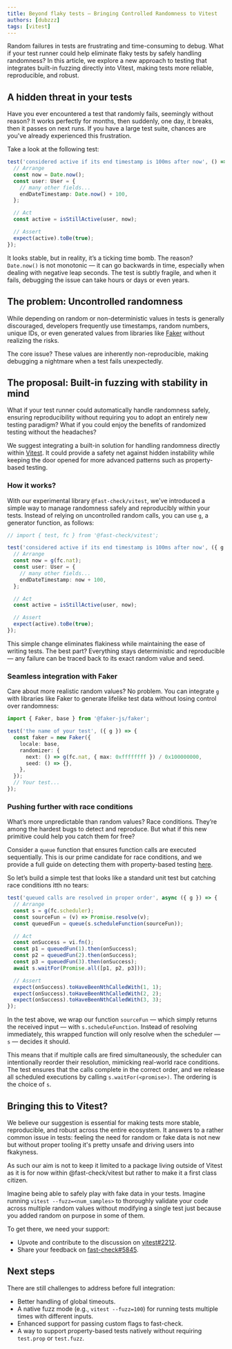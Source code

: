 ```yaml
---
title: Beyond flaky tests — Bringing Controlled Randomness to Vitest
authors: [dubzzz]
tags: [vitest]
---
```


Random failures in tests are frustrating and time-consuming to debug. What if your test runner could help eliminate flaky tests by safely handling randomness? In this article, we explore a new approach to testing that integrates built-in fuzzing directly into Vitest, making tests more reliable, reproducible, and robust.

<!--truncate-->

## A hidden threat in your tests

Have you ever encountered a test that randomly fails, seemingly without reason? It works perfectly for months, then suddenly, one day, it breaks, then it passes on next runs. If you have a large test suite, chances are you've already experienced this frustration.

Take a look at the following test:

```ts
test('considered active if its end timestamp is 100ms after now', () => {
  // Arrange
  const now = Date.now();
  const user: User = {
    // many other fields...
    endDateTimestamp: Date.now() + 100,
  };

  // Act
  const active = isStillActive(user, now);

  // Assert
  expect(active).toBe(true);
});
```

It looks stable, but in reality, it’s a ticking time bomb. The reason? `Date.now()` is not monotonic — it can go backwards in time, especially when dealing with negative leap seconds. The test is subtly fragile, and when it fails, debugging the issue can take hours or days or even years.

## The problem: Uncontrolled randomness

While depending on random or non-deterministic values in tests is generally discouraged, developers frequently use timestamps, random numbers, unique IDs, or even generated values from libraries like [Faker](https://fakerjs.dev/) without realizing the risks.

The core issue? These values are inherently non-reproducible, making debugging a nightmare when a test fails unexpectedly.

## The proposal: Built-in fuzzing with stability in mind

What if your test runner could automatically handle randomness safely, ensuring reproducibility without requiring you to adopt an entirely new testing paradigm? What if you could enjoy the benefits of randomized testing without the headaches?

We suggest integrating a built-in solution for handling randomness directly within [Vitest](https://vitest.dev/). It could provide a safety net against hidden instability while keeping the door opened for more advanced patterns such as property-based testing.

### How it works?

With our experimental library `@fast-check/vitest`, we've introduced a simple way to manage randomness safely and reproducibly within your tests. Instead of relying on uncontrolled random calls, you can use `g`, a generator function, as follows:

```ts
// import { test, fc } from '@fast-check/vitest';

test('considered active if its end timestamp is 100ms after now', ({ g }) => {
  // Arrange
  const now = g(fc.nat);
  const user: User = {
    // many other fields...
    endDateTimestamp: now + 100,
  };

  // Act
  const active = isStillActive(user, now);

  // Assert
  expect(active).toBe(true);
});
```

This simple change eliminates flakiness while maintaining the ease of writing tests. The best part? Everything stays deterministic and reproducible — any failure can be traced back to its exact random value and seed.

### Seamless integration with Faker

Care about more realistic random values? No problem. You can integrate `g` with libraries like Faker to generate lifelike test data without losing control over randomness:

```ts
import { Faker, base } from '@faker-js/faker';

test('the name of your test', ({ g }) => {
  const faker = new Faker({
    locale: base,
    randomizer: {
      next: () => g(fc.nat, { max: 0xffffffff }) / 0x100000000,
      seed: () => {},
    },
  });
  // Your test...
});
```

### Pushing further with race conditions

What’s more unpredictable than random values? Race conditions. They’re among the hardest bugs to detect and reproduce. But what if this new primitive could help you catch them for free?

Consider a `queue` function that ensures function calls are executed sequentially. This is our prime candidate for race conditions, and we provide a full guide on detecting them with property-based testing [here](https://fast-check.dev/docs/tutorials/detect-race-conditions/).

So let’s build a simple test that looks like a standard unit test but catching race conditions itth no tears:

```js
test('queued calls are resolved in proper order', async ({ g }) => {
  // Arrange
  const s = g(fc.scheduler);
  const sourceFun = (v) => Promise.resolve(v);
  const queuedFun = queue(s.scheduleFunction(sourceFun));

  // Act
  const onSuccess = vi.fn();
  const p1 = queuedFun(1).then(onSuccess);
  const p2 = queuedFun(2).then(onSuccess);
  const p3 = queuedFun(3).then(onSuccess);
  await s.waitFor(Promise.all([p1, p2, p3]));

  // Assert
  expect(onSuccess).toHaveBeenNthCalledWith(1, 1);
  expect(onSuccess).toHaveBeenNthCalledWith(2, 2);
  expect(onSuccess).toHaveBeenNthCalledWith(3, 3);
});
```

In the test above, we wrap our function `sourceFun` — which simply returns the received input — with `s.scheduleFunction`. Instead of resolving immediately, this wrapped function will only resolve when the scheduler — `s` — decides it should.

This means that if multiple calls are fired simultaneously, the scheduler can intentionally reorder their resolution, mimicking real-world race conditions. The test ensures that the calls complete in the correct order, and we release all scheduled executions by calling `s.waitFor(<promise>)`. The ordering is the choice of `s`.

## Bringing this to Vitest?

We believe our suggestion is essential for making tests more stable, reproducible, and robust across the entire ecosystem. It answers to a rather common issue in tests: feeling the need for random or fake data is not new but without proper tooling it's pretty unsafe and driving users into fkakyness.

As such our aim is not to keep it limited to a package living outside of Vitest as it is for now within @fast-check/vitest but rather to make it a first class citizen.

Imagine being able to safely play with fake data in your tests. Imagine running `vitest --fuzz=<num_samples>` to thoroughly validate your code across multiple random values without modifying a single test just because you added random on purpose in some of them.

To get there, we need your support:

- Upvote and contribute to the discussion on [vitest#2212](https://github.com/vitest-dev/vitest/discussions/2212).
- Share your feedback on [fast-check#5845](https://github.com/dubzzz/fast-check/discussions/5845).

## Next steps

There are still challenges to address before full integration:

- Better handling of global timeouts.
- A native fuzz mode (e.g., `vitest --fuzz=100`) for running tests multiple times with different inputs.
- Enhanced support for passing custom flags to fast-check.
- A way to support property-based tests natively without requiring `test.prop` or `test.fuzz`.

